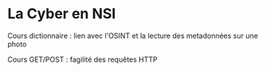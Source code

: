 # La Cyber en NSI

Cours dictionnaire : lien avec l'OSINT et la lecture des metadonnées sur une photo

Cours GET/POST : fagilité des requêtes HTTP